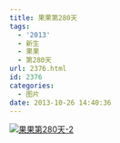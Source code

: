 ```yaml
---
title: 果果第280天
tags:
  - '2013'
  - 新生
  - 果果
  - 第280天
url: 2376.html
id: 2376
categories:
  - 图片
date: 2013-10-26 14:40:36
---
```


[![](http://photo.guolaijie.com/rooufer/uploads/2013/11/果果第280天-2.jpg "果果第280天-2")](http://photo.guolaijie.com/rooufer/uploads/2013/11/果果第280天-2.jpg)